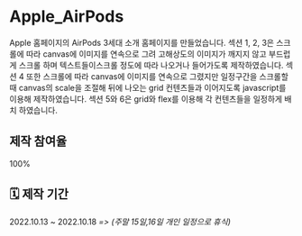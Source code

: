 # Apple_AirPods

Apple 홈페이지의 AirPods 3세대 소개 홈페이지를 만들었습니다. 섹션 1, 2, 3은 스크롤에 따라 canvas에 이미지를 연속으로 그려 고해상도의 이미지가 깨지지 않고 부드럽게 스크롤 하며 텍스트들이스크롤 정도에 따라 나오거나 들어가도록 제작하였습니다. 섹션 4 또한 스크롤에 따라 canvas에 이미지를 연속으로 그렸지만 일정구간을 스크롤할때 canvas의 scale을 조절해 뒤에 나오는
grid 컨텐츠들과 이어지도록 javascript를 이용해 제작하였습니다. 섹션 5와 6은 grid와 flex를 이용해 각 컨텐츠들을 일정하게 배치 하였습니다.

## 제작 참여율

100%

## 🗓 제작 기간
2022.10.13 ~ 2022.10.18 *=> (주말 15일,16일 개인 일정으로 휴식)*

